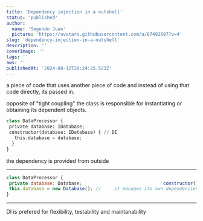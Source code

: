 ```yaml
---
title: 'Dependency injection in a nutshell'
status: 'published'
author:
  name: 'Segundo Juan'
  picture: 'https://avatars.githubusercontent.com/u/87492687?v=4'
slug: 'dependency-injection-in-a-nutshell'
description: ''
coverImage: ''
tags: ''
aws: ''
publishedAt: '2024-08-12T20:24:25.523Z'
---
```


a piece of code that uses another piece of code and instead of using that code directly, its passed in.

opposite of "tight coupling" the class is responsible for instantiating or obtaining its dependent objects.

```python
class DataProcessor {
 private database: IDatabase;
 constructor(database: IDatabase) { // DI
   this.database = database;
  }
}
```

the dependency is provided from outside 

---

```javascript
class DataProcessor { 
 private database: Database;                              constructor() { 
 this.database = new Database(); // 	it manages its own dependencies internally
}
```

 

---

 

DI is prefered for flexibility, testability and maintanability

 